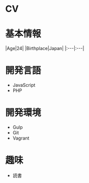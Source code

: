 # CV

# 基本情報

|Age|24|
|Birthplace|Japan|
|:---|:---|

# 開発言語
* JavaScript
* PHP

# 開発環境
* Gulp
* Git
* Vagrant

# 趣味
* 読書